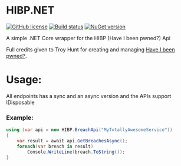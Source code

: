# HIBP.NET
[![GitHub license](https://img.shields.io/github/license/VisualBean/HIBP.NET.svg)](https://github.com/VisualBean/HIBP.NET/blob/master/LICENSE) [![Build status](https://ci.appveyor.com/api/projects/status/6hhatdf7gw60thgn?svg=true)](https://ci.appveyor.com/project/alexintime/hibp-net) [![NuGet version](https://badge.fury.io/nu/HIBP.NET.svg)](https://badge.fury.io/nu/HIBP.NET)

A simple .NET Core wrapper for the HIBP (Have I been pwned?) Api

Full credits given to Troy Hunt for creating and managing [Have I been pwned?](https://haveibeenpwned.com).

Usage:
===
All endpoints has a sync and an async version and the APIs support IDisposable

### Example:
```csharp
using (var api = new HIBP.BreachApi("MyTotallyAwesomeService"))
{
    var result = await api.GetBreachesAsync();
    foreach(var breach in result)
        Console.WriteLine(breach.ToString());
}
```

